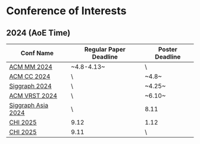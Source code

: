 # Conference of Interests
## 2024 (AoE Time)

| Conf Name | Regular Paper Deadline | Poster Deadline |
| ---         |     ---      |          --- |
| [ACM MM 2024](https://2024.acmmm.org/regular-papers) | ~4.8-4.13~ | \ |
| [ACM CC 2024](https://cc.acm.org/2024/) | \ | ~4.8~ |
| [Siggraph 2024](https://s2024.siggraph.org/programs-events/) | \ | ~4.25~ |
| [ACM VRST 2024](https://vrst.hosting.acm.org/vrst2024/submitting/) | \ | ~6.10~ |
| [Siggraph Asia 2024](https://asia.siggraph.org/2024/submissions/posters/) | \ | 8.11 |
| [CHI 2025](https://chi2025.acm.org/for-authors/late-breaking-work/) | 9.12 | 1.12 |
| [CHI 2025](https://ieeevr.org/2025/contribute/papers/) | 9.11 | \ |
